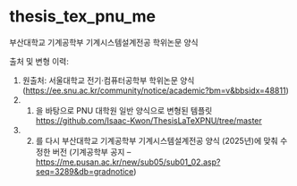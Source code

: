 # thesis_tex_pnu_me
부산대학교 기계공학부 기계시스템설계전공 학위논문 양식

출처 및 변형 이력:
1) 원출처: 서울대학교 전기·컴퓨터공학부 학위논문 양식
   (https://ee.snu.ac.kr/community/notice/academic?bm=v&bbsidx=48811)
2) 1. 을 바탕으로 PNU 대학원 일반 양식으로 변형된 템플릿 
https://github.com/Isaac-Kwon/ThesisLaTeXPNU/tree/master
3) 2. 를 다시 부산대학교 기계공학부 기계시스템설계전공 양식 (2025년)에 맞춰 수정한 버전
   (기계공학부 공지 – https://me.pusan.ac.kr/new/sub05/sub01_02.asp?seq=3289&db=gradnotice)

